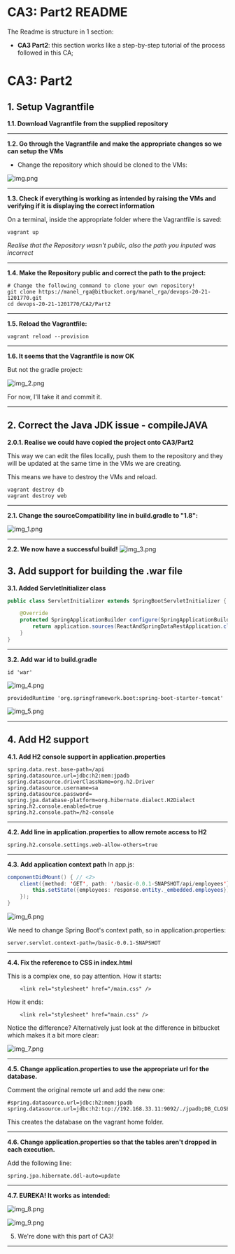 CA3: Part2 README
==============

The Readme is structure in 1 section:

- **CA3 Part2**: this section works like a step-by-step tutorial of the process followed in this CA;

CA3: Part2
=====

**1. Setup Vagrantfile**
---
**1.1. Download Vagrantfile from the supplied repository**
___

**1.2. Go through the Vagrantfile and make the appropriate changes so we can setup the VMs**

- Change the repository which should be cloned to the VMs:

![img.png](images/img.png)
___
**1.3. Check if everything is working as intended by raising the VMs and verifying if it is displaying the correct information**

On a terminal, inside the appropriate folder where the Vagrantfile is saved:
```
vagrant up
```
*Realise that the Repository wasn't public, also the path you inputed was incorrect*
___
**1.4. Make the Repository public and correct the path to the project:**

```
# Change the following command to clone your own repository!
git clone https://manel_rga@bitbucket.org/manel_rga/devops-20-21-1201770.git
cd devops-20-21-1201770/CA2/Part2
```

___
**1.5. Reload the Vagrantfile:**
```
vagrant reload --provision
```
___
**1.6. It seems that the Vagrantfile is now OK**

But not the gradle project:

![img_2.png](images/img_2.png)

For now, I'll take it and commit it.
___
**2. Correct the Java JDK issue - compileJAVA**
---
**2.0.1. Realise we could have copied the project onto CA3/Part2**

This way we can edit the files locally, push them to the repository and they will be updated at the same time in the VMs we are creating.

This means we have to destroy the VMs and reload.

```
vagrant destroy db
vagrant destroy web
```
___
**2.1. Change the sourceCompatibility line in build.gradle to "1.8":**

![img_1.png](images/img_1.png)
___
**2.2. We now have a successful build!**
![img_3.png](images/img_3.png)

**3. Add support for building the .war file**
---
**3.1. Added ServletInitializer class**
```java
public class ServletInitializer extends SpringBootServletInitializer {

    @Override
    protected SpringApplicationBuilder configure(SpringApplicationBuilder application) {
        return application.sources(ReactAndSpringDataRestApplication.class);
    }
}
```
___
**3.2. Add war id to build.gradle**
```
id 'war'
```
![img_4.png](images/img_4.png)
```
providedRuntime 'org.springframework.boot:spring-boot-starter-tomcat'
```
![img_5.png](images/img_5.png)
___
**4. Add H2 support**
---
**4.1. Add H2 console support in application.properties**
```
spring.data.rest.base-path=/api
spring.datasource.url=jdbc:h2:mem:jpadb
spring.datasource.driverClassName=org.h2.Driver
spring.datasource.username=sa
spring.datasource.password=
spring.jpa.database-platform=org.hibernate.dialect.H2Dialect
spring.h2.console.enabled=true
spring.h2.console.path=/h2-console
```
___
**4.2. Add line in application.properties to allow remote access to H2**
```
spring.h2.console.settings.web-allow-others=true
```
___
**4.3. Add application context path**
In app.js:
```java
componentDidMount() { // <2>
	client({method: 'GET', path: '/basic-0.0.1-SNAPSHOT/api/employees'}).done(response => {
	    this.setState({employees: response.entity._embedded.employees});
	});
}
```
![img_6.png](images/img_6.png)

We need to change Spring Boot's context path, so in application.properties:
```
server.servlet.context-path=/basic-0.0.1-SNAPSHOT
```
___
**4.4. Fix the reference to CSS in index.html**

This is a complex one, so pay attention. How it starts:
```
    <link rel="stylesheet" href="/main.css" />
```
How it ends:
```
    <link rel="stylesheet" href="main.css" />
```

Notice the difference? Alternatively just look at the difference in bitbucket which makes it a bit more clear:

![img_7.png](images/img_7.png)
___
**4.5. Change application.properties to use the appropriate url for the database.**

Comment the original remote url and add the new one:
```
#spring.datasource.url=jdbc:h2:mem:jpadb
spring.datasource.url=jdbc:h2:tcp://192.168.33.11:9092/./jpadb;DB_CLOSE_DELAY=-1;DB_CLOSE_ON_EXIT=FALSE
```
This creates the database on the vagrant home folder.
___
**4.6. Change application.properties so that the tables aren't dropped in each execution.**

Add the following line:
```
spring.jpa.hibernate.ddl-auto=update
```
___
**4.7. EUREKA! It works as intended:**

![img_8.png](images/img_8.png)

![img_9.png](images/img_9.png)

5. We're done with this part of CA3!
---





